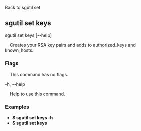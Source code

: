 Back to sgutil set


## sgutil set keys

sgutil set keys [--help]

  &nbsp; &nbsp; Creates your RSA key pairs and adds to authorized_keys and known_hosts.


### Flags

  &nbsp; &nbsp; This command has no flags.


-h, --help 

  &nbsp; &nbsp; Help to use this command.


### Examples
* **$ sgutil set keys -h**
* **$ sgutil set keys**
